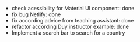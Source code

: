 - check acessibility for Material UI component: done
- fix bug Netlify: done
- fix according advice from teaching assistant: done
- refactor according Duy instructor example: done
- Implement a search bar to search for a country